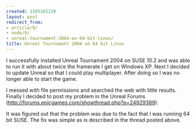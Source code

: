 ```yaml
---
created: 1185165120
layout: post
redirect_from:
- article/9/
- node/9/
- unreal-tournament-2004-on-64-bit-linux/
title: Unreal Tournament 2004 on 64 bit Linux
---
```

I successfully installed Unreal Tournament 2004 on SUSE 10.2 and was able to run it with about twice the framerate I get on Windows XP. Next I decided to update Unreal so that I could play multiplayer. After doing so I was no longer able to start the game.

I messed with file permissions and searched the web with little results. Finally I decided to post my problem in the Unreal Forums (<http://forums.epicgames.com/showthread.php?p=24929389>).

It was figured out that the problem was due to the fact that I was running 64 bit SUSE. The fix was simple as is described in the thread posted above.
